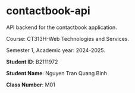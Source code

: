 # contactbook-api

API backend for the contactbook application.

Course: CT313H-Web Technologies and Services.

Semester 1, Academic year: 2024-2025.

**Student ID**: B2111972

**Student Name**: Nguyen Tran Quang Binh

**Class Number**: M01

